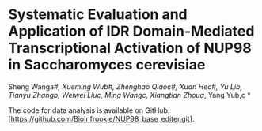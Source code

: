 # **Systematic Evaluation and Application of IDR Domain-Mediated Transcriptional Activation of NUP98 in Saccharomyces cerevisiae**
Sheng Wanga#*, Xueming Wub#, Zhenghao Qiaoc#, Xuan Hec#, Yu Lib, Tianyu Zhangb, Weiwei Liuc, Ming Wangc, Xiangtian Zhoua*, Yang Yub,c *

The code for data analysis is available on GitHub. [https://github.com/BioInfrookie/NUP98_base_editer.git].
